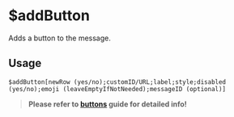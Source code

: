 # $addButton
Adds a button to the message.

## Usage
```
$addButton[newRow (yes/no);customID/URL;label;style;disabled (yes/no);emoji (leaveEmptyIfNotNeeded);messageID (optional)]
```

> **Please refer to [buttons](/src/guides/buttons.md) guide for detailed info!**